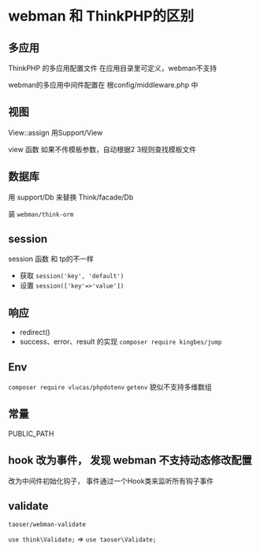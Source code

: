 # webman 和 ThinkPHP的区别

## 多应用
ThinkPHP 的多应用配置文件 在应用目录里可定义，webman不支持

webman的多应用中间件配置在 根config/middleware.php 中

## 视图

View::assign 用Support/View

view 函数 如果不传模板参数，自动根据2 3规则查找模板文件

## 数据库

用 support/Db 来替换 Think/facade/Db

装 `webman/think-orm`

## session

session 函数 和 tp的不一样

- 获取 `session('key', 'default')`
- 设置 `session(['key'=>'value'])`

## 响应
- redirect()
- success、error、result 的实现 `composer require kingbes/jump`

## Env
`composer require vlucas/phpdotenv`
`getenv` 貌似不支持多维数组

## 常量

PUBLIC_PATH

## hook 改为事件， 发现 webman 不支持动态修改配置 
改为中间件初始化钩子，
事件通过一个Hook类来监听所有钩子事件

## validate 

`taoser/webman-validate`

`use think\Validate;` => `use taoser\Validate;`
